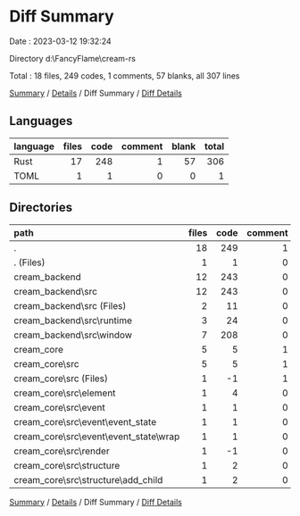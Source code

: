 # Diff Summary

Date : 2023-03-12 19:32:24

Directory d:\\FancyFlame\\cream-rs

Total : 18 files,  249 codes, 1 comments, 57 blanks, all 307 lines

[Summary](results.md) / [Details](details.md) / Diff Summary / [Diff Details](diff-details.md)

## Languages
| language | files | code | comment | blank | total |
| :--- | ---: | ---: | ---: | ---: | ---: |
| Rust | 17 | 248 | 1 | 57 | 306 |
| TOML | 1 | 1 | 0 | 0 | 1 |

## Directories
| path | files | code | comment | blank | total |
| :--- | ---: | ---: | ---: | ---: | ---: |
| . | 18 | 249 | 1 | 57 | 307 |
| . (Files) | 1 | 1 | 0 | 0 | 1 |
| cream_backend | 12 | 243 | 0 | 57 | 300 |
| cream_backend\\src | 12 | 243 | 0 | 57 | 300 |
| cream_backend\\src (Files) | 2 | 11 | 0 | 4 | 15 |
| cream_backend\\src\\runtime | 3 | 24 | 0 | 8 | 32 |
| cream_backend\\src\\window | 7 | 208 | 0 | 45 | 253 |
| cream_core | 5 | 5 | 1 | 0 | 6 |
| cream_core\\src | 5 | 5 | 1 | 0 | 6 |
| cream_core\\src (Files) | 1 | -1 | 1 | 0 | 0 |
| cream_core\\src\\element | 1 | 4 | 0 | 0 | 4 |
| cream_core\\src\\event | 1 | 1 | 0 | 0 | 1 |
| cream_core\\src\\event\\event_state | 1 | 1 | 0 | 0 | 1 |
| cream_core\\src\\event\\event_state\\wrap | 1 | 1 | 0 | 0 | 1 |
| cream_core\\src\\render | 1 | -1 | 0 | 0 | -1 |
| cream_core\\src\\structure | 1 | 2 | 0 | 0 | 2 |
| cream_core\\src\\structure\\add_child | 1 | 2 | 0 | 0 | 2 |

[Summary](results.md) / [Details](details.md) / Diff Summary / [Diff Details](diff-details.md)